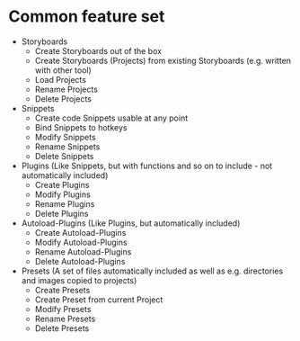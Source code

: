 # Common feature set
* Storyboards
  * Create Storyboards out of the box
  * Create Storyboards (Projects) from existing Storyboards (e.g. written with other tool)
  * Load Projects
  * Rename Projects
  * Delete Projects
* Snippets
  * Create code Snippets usable at any point
  * Bind Snippets to hotkeys
  * Modify Snippets
  * Rename Snippets
  * Delete Snippets
* Plugins (Like Snippets, but with functions and so on to include - not automatically included)
  * Create Plugins
  * Modify Plugins
  * Rename Plugins
  * Delete Plugins
* Autoload-Plugins (Like Plugins, but automatically included)
  * Create Autoload-Plugins
  * Modify Autoload-Plugins
  * Rename Autoload-Plugins
  * Delete Autoload-Plugins
* Presets (A set of files automatically included as well as e.g. directories and images copied to projects)
  * Create Presets
  * Create Preset from current Project
  * Modify Presets
  * Rename Presets
  * Delete Presets